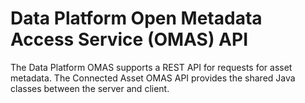 <!-- SPDX-License-Identifier: Apache-2.0 -->

# Data Platform Open Metadata Access Service (OMAS) API

The Data Platform OMAS supports a REST API for requests for asset metadata.
The Connected Asset OMAS API provides the shared Java classes between the
server and client.